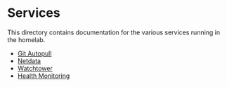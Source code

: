 # Services

This directory contains documentation for the various services running in the homelab.

- [Git Autopull](./git-autopull.md)
- [Netdata](./netdata.md)
- [Watchtower](./watchtower.md)
- [Health Monitoring](./health.md)
